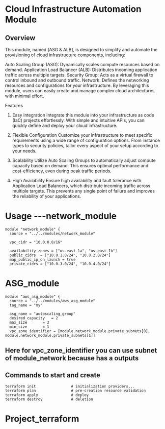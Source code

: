 # Cloud Infrastructure Automation Module
## Overview
This module, named [ASG & ALB], is designed to simplify and automate the provisioning of cloud infrastructure components, including:

Auto Scaling Group (ASG): Dynamically scales compute resources based on demand.
Application Load Balancer (ALB): Distributes incoming application traffic across multiple targets.
Security Group: Acts as a virtual firewall to control inbound and outbound traffic.
Network: Defines the networking resources and configurations for your infrastructure.
By leveraging this module, users can easily create and manage complex cloud architectures with minimal effort.

Features
1. Easy Integration
Integrate this module into your infrastructure as code (IaC) projects effortlessly. With simple and intuitive APIs, you can quickly define and deploy your cloud infrastructure.

2. Flexible Configuration
Customize your infrastructure to meet specific requirements using a wide range of configuration options. From instance types to security policies, tailor every aspect of your setup according to your needs.

3. Scalability
Utilize Auto Scaling Groups to automatically adjust compute capacity based on demand. This ensures optimal performance and cost-efficiency, even during peak traffic periods.

4. High Availability
Ensure high availability and fault tolerance with Application Load Balancers, which distribute incoming traffic across multiple targets. This prevents any single point of failure and improves the reliability of your applications.

# Usage          ---network_module
```
module "network_module" {
  source = "../../modules/network_module"

  vpc_cidr = "10.0.0.0/16"

  availability_zones = ["us-east-1a", "us-east-1b"]
  public_cidrs  = ["10.0.1.0/24", "10.0.2.0/24"]
  map_public_ip_on_launch = true
  private_cidrs = ["10.0.3.0/24", "10.0.4.0/24"]
```
# ASG_module
```
module "aws_asg_module" {
  source = "../../modules/aws_asg_module"
  tag_name = "my"

  asg_name = "autoscaling_group"
  desired_capacity   = 2
  max_size       = 3
  min_size       = 1
  vpc_zone_identifier = [module.network_module.private_subnets[0], module.network_module.private_subnets[1]]
```
## Here for vpc_zone_identifier you can use subnet of module_network because has a outputs

## Сommands to start and create

```
terraform init                # initialization providers...
terraform plan                # pre-creation resource validation
terraform apply               # deploy
terraform destroy             # deletion
```
# Project_terraform
